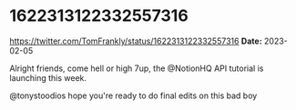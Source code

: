 # 1622313122332557316
https://twitter.com/TomFrankly/status/1622313122332557316
**Date:** 2023-02-05

Alright friends, come hell or high 7up, the @NotionHQ API tutorial is launching this week.

@tonystoodios hope you're ready to do final edits on this bad boy

